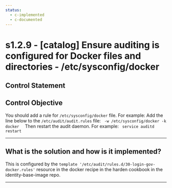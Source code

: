 ```yaml
---
status:
  - c-implemented
  - c-documented
---
```


# s1.2.9 - \[catalog\] Ensure auditing is configured for Docker files and directories - /etc/sysconfig/docker

## Control Statement

## Control Objective

You should add a rule for `/etc/sysconfig/docker` file.    For example:    Add the line below to the `/etc/audit/audit.rules` file:  ```  -w /etc/sysconfig/docker -k docker   ```  Then restart the audit daemon.     For example:  ```  service auditd restart  ```

______________________________________________________________________

## What is the solution and how is it implemented?

This is configured by the `template '/etc/audit/rules.d/30-login-gov-docker.rules'` resource
in the docker recipe in the harden cookbook in the identity-base-image repo.

______________________________________________________________________
